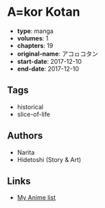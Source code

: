 # A=kor Kotan

-   **type**: manga
-   **volumes**: 1
-   **chapters**: 19
-   **original-name**: アコㇿコタン
-   **start-date**: 2017-12-10
-   **end-date**: 2017-12-10

## Tags

-   historical
-   slice-of-life

## Authors

-   Narita
-   Hidetoshi (Story & Art)

## Links

-   [My Anime list](https://myanimelist.net/manga/113283/A_kor_Kotan)
